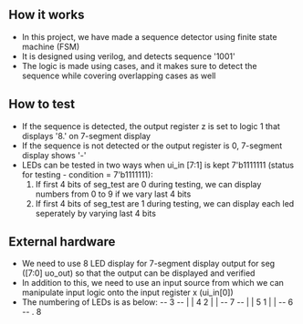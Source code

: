 <!---

This file is used to generate your project datasheet. Please fill in the information below and delete any unused
sections.

You can also include images in this folder and reference them in the markdown. Each image must be less than
512 kb in size, and the combined size of all images must be less than 1 MB.
-->

## How it works

- In this project, we have made a sequence detector using finite state machine (FSM)
- It is designed using verilog, and detects sequence '1001'
- The logic is made using cases, and it makes sure to detect the sequence while covering overlapping cases as well

## How to test

- If the sequence is detected, the output register z is set to logic 1 that displays '8.' on 7-segment display
- If the sequence is not detected or the output register is 0, 7-segment display shows '-'
- LEDs can be tested in two ways when ui_in [7:1] is kept 7'b1111111 (status for testing - condition = 7'b1111111):
    1. If first 4 bits of seg_test are 0 during testing, we can display numbers from 0 to 9 if we vary last 4 bits
    2. If first 4 bits of seg_test are 1 during testing, we can display each led seperately by varying last 4 bits

## External hardware

- We need to use 8 LED display for 7-segment display output for seg ([7:0] uo_out) so that the output can be displayed and verified
- In addition to this, we need to use an input source from which we can manipulate input logic onto the input register x (ui_in[0])
- The numbering of LEDs is as below:
      -- 3 --
     |       |
     4       2
     |       |
      -- 7 --
     |       |
     5       1
     |       |
      -- 6 --    . 8
